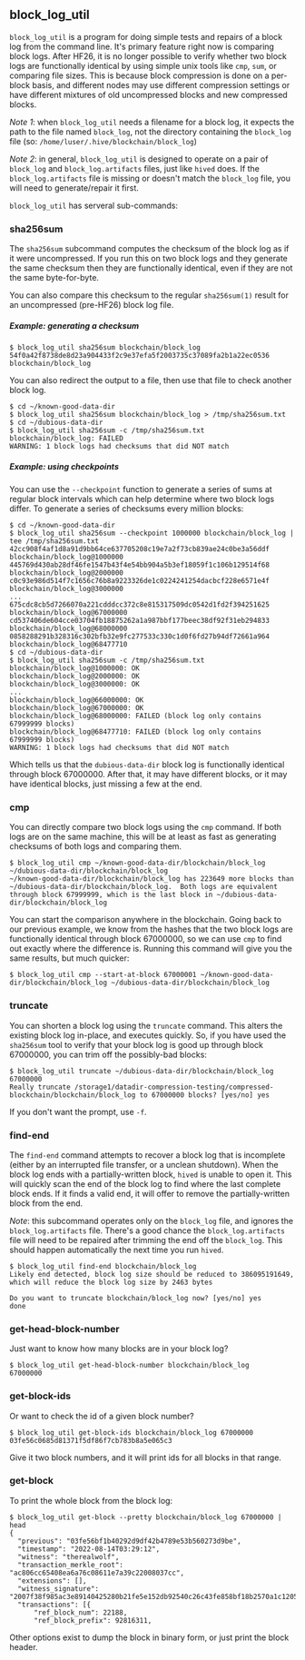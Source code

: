 ## block_log_util
`block_log_util` is a program for doing simple tests and repairs of a block log
from the command line.  It's primary feature right now is comparing block logs.
After HF26, it is no longer possible to verify whether two block logs are
functionally identical by using simple unix tools like `cmp`, `sum`, or
comparing file sizes.  This is because block compression is done on a per-block
basis, and different nodes may use different compression settings or have
different mixtures of old uncompressed blocks and new compressed blocks.

_Note 1_: when `block_log_util` needs a filename for a block log, it expects
the path to the file named `block_log`, not the directory containing the
`block_log` file (so: `/home/luser/.hive/blockchain/block_log`)

_Note 2_: in general, `block_log_util` is designed to operate on a pair of
`block_log` and `block_log.artifacts` files, just like `hived` does.  If the
`block_log.artifacts` file is missing or doesn't match the `block_log` file,
you will need to generate/repair it first.

`block_log_util` has serveral sub-commands:

### sha256sum
The `sha256sum` subcommand computes the checksum of the block log as if it were
uncompressed.  If you run this on two block logs and they generate the same
checksum then they are functionally identical, even if they are not the same
byte-for-byte.

You can also compare this checksum to the regular `sha256sum(1)` result for an
uncompressed (pre-HF26) block log file.

##### Example: generating a checksum
```
$ block_log_util sha256sum blockchain/block_log
54f0a42f8738de8d23a904433f2c9e37efa5f2003735c37089fa2b1a22ec0536  blockchain/block_log
```
You can also redirect the output to a file, then use that file to check another
block log.
```
$ cd ~/known-good-data-dir
$ block_log_util sha256sum blockchain/block_log > /tmp/sha256sum.txt
$ cd ~/dubious-data-dir
$ block_log_util sha256sum -c /tmp/sha256sum.txt
blockchain/block_log: FAILED
WARNING: 1 block logs had checksums that did NOT match
```

##### Example: using checkpoints
You can use the `--checkpoint` function to generate a series of sums at regular
block intervals which can help determine where two block logs differ.  To
generate a series of checksums every million blocks:
```
$ cd ~/known-good-data-dir
$ block_log_util sha256sum --checkpoint 1000000 blockchain/block_log | tee /tmp/sha256sum.txt
42cc908f4af1d8a91d9bb64ce637705208c19e7a2f73cb839ae24c0be3a56ddf  blockchain/block_log@1000000
445769d430ab28df46fe1547b43f4e54bb904a5b3ef18059f1c106b129514f68  blockchain/block_log@2000000
c0c93e986d514f7c1656c76b8a9223326de1c0224241254dacbcf228e6571e4f  blockchain/block_log@3000000
...
675cdc8cb5d7266070a221cdddcc372c8e815317509dc0542d1fd2f394251625  blockchain/block_log@67000000
cd537406de604cce03704fb18875262a1a987bbf177beec38df92f31eb294833  blockchain/block_log@68000000
0858288291b328316c302bfb32e9fc277533c330c1d0f6fd27b94df72661a964  blockchain/block_log@68477710
$ cd ~/dubious-data-dir
$ block_log_util sha256sum -c /tmp/sha256sum.txt
blockchain/block_log@1000000: OK
blockchain/block_log@2000000: OK
blockchain/block_log@3000000: OK
...
blockchain/block_log@66000000: OK
blockchain/block_log@67000000: OK
blockchain/block_log@68000000: FAILED (block log only contains 67999999 blocks)
blockchain/block_log@68477710: FAILED (block log only contains 67999999 blocks)
WARNING: 1 block logs had checksums that did NOT match
```
Which tells us that the `dubious-data-dir` block log is functionally identical
through block 67000000.  After that, it may have different blocks, or it may
have identical blocks, just missing a few at the end.

### cmp
You can directly compare two block logs using the `cmp` command.  If both logs
are on the same machine, this will be at least as fast as generating checksums
of both logs and comparing them.
```
$ block_log_util cmp ~/known-good-data-dir/blockchain/block_log ~/dubious-data-dir/blockchain/block_log
~/known-good-data-dir/blockchain/block_log has 223649 more blocks than ~/dubious-data-dir/blockchain/block_log.  Both logs are equivalent through block 67999999, which is the last block in ~/dubious-data-dir/blockchain/block_log
```
You can start the comparison anywhere in the blockchain.  Going back to our
previous example, we know from the hashes that the two block logs are
functionally identical through block 67000000, so we can use `cmp` to find out
exactly where the difference is.  Running this command will give you the same
results, but much quicker:
```
$ block_log_util cmp --start-at-block 67000001 ~/known-good-data-dir/blockchain/block_log ~/dubious-data-dir/blockchain/block_log
```

### truncate
You can shorten a block log using the `truncate` command.  This alters the
existing block log in-place, and executes quickly.  So, if you have used the
`sha256sum` tool to verify that your block log is good up through block
67000000, you can trim off the possibly-bad blocks:
```
$ block_log_util truncate ~/dubious-data-dir/blockchain/block_log 67000000
Really truncate /storage1/datadir-compression-testing/compressed-blockchain/blockchain/block_log to 67000000 blocks? [yes/no] yes
```
If you don't want the prompt, use `-f`.

### find-end
The `find-end` command attempts to recover a block log that is incomplete
(either by an interrupted file transfer, or a unclean shutdown).  When the
block log ends with a partially-written block, `hived` is unable to open it.
This will quickly scan the end of the block log to find where the last complete
block ends.  If it finds a valid end, it will offer to remove the
partially-written block from the end.

_Note_: this subcommand operates only on the `block_log` file, and ignores the
`block_log.artifacts` file.  There's a good chance the `block_log.artifacts`
file will need to be repaired after trimming the end off the `block_log`.  This
should happen automatically the next time you run `hived`.  

```
$ block_log_util find-end blockchain/block_log
Likely end detected, block log size should be reduced to 386095191649,
which will reduce the block log size by 2463 bytes

Do you want to truncate blockchain/block_log now? [yes/no] yes
done
```

### get-head-block-number
Just want to know how many blocks are in your block log?
```
$ block_log_util get-head-block-number blockchain/block_log
67000000
```

### get-block-ids
Or want to check the id of a given block number?
```
$ block_log_util get-block-ids blockchain/block_log 67000000
03fe56c0685d81371f5df86f7cb783b8a5e065c3
```
Give it two block numbers, and it will print ids for all blocks in that range.

### get-block
To print the whole block from the block log:
```
$ block_log_util get-block --pretty blockchain/block_log 67000000 | head
{
  "previous": "03fe56bf1b40292d9df42b4789e53b560273d9be",
  "timestamp": "2022-08-14T03:29:12",
  "witness": "therealwolf",
  "transaction_merkle_root": "ac806cc65408ea6a76c08611e7a39c22008037cc",
  "extensions": [],
  "witness_signature": "2007f38f985ac3e89140425280b21fe5e152db92540c26c43fe858bf18b2570a1c120554d9c58ec0f4af216783e4d726848a592aa16f1c6217532ea96aa8473fdb",
  "transactions": [{
      "ref_block_num": 22188,
      "ref_block_prefix": 92816311,
```
Other options exist to dump the block in binary form, or just print the block header.
